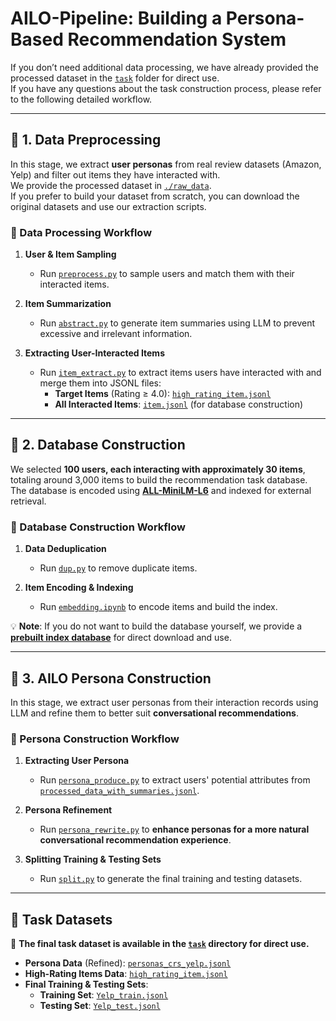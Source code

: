 # **AILO-Pipeline: Building a Persona-Based Recommendation System**  

If you don’t need additional data processing, we have already provided the processed dataset in the [`task`](./task) folder for direct use.  
If you have any questions about the task construction process, please refer to the following detailed workflow.

---

## **📌 1. Data Preprocessing**  

In this stage, we extract **user personas** from real review datasets (Amazon, Yelp) and filter out items they have interacted with.  
We provide the processed dataset in [`./raw_data`](./raw_data).  
If you prefer to build your dataset from scratch, you can download the original datasets and use our extraction scripts.

### **🔹 Data Processing Workflow**
1. **User & Item Sampling**  
   - Run [`preprocess.py`](./preprocess.py) to sample users and match them with their interacted items.

2. **Item Summarization**  
   - Run [`abstract.py`](./abstract.py) to generate item summaries using LLM to prevent excessive and irrelevant information.

3. **Extracting User-Interacted Items**  
   - Run [`item_extract.py`](./item_extract.py) to extract items users have interacted with and merge them into JSONL files:
     - **Target Items** (Rating ≥ 4.0): [`high_rating_item.jsonl`](./high_rating_item.jsonl)  
     - **All Interacted Items**: [`item.jsonl`](./item.jsonl) (for database construction)

---

## **📌 2. Database Construction**  

We selected **100 users, each interacting with approximately 30 items**, totaling around 3,000 items to build the recommendation task database.  
The database is encoded using **[ALL-MiniLM-L6](https://huggingface.co/sentence-transformers/all-MiniLM-L6-v2)** and indexed for external retrieval.

### **🔹 Database Construction Workflow**
1. **Data Deduplication**  
   - Run [`dup.py`](./embedding/dup.py) to remove duplicate items.

2. **Item Encoding & Indexing**  
   - Run [`embedding.ipynb`](./embedding/embedding.ipynb) to encode items and build the index.

💡 **Note**: If you do not want to build the database yourself, we provide a **[prebuilt index database](xxxurl)** for direct download and use.

---

## **📌 3. AILO Persona Construction**  

In this stage, we extract user personas from their interaction records using LLM and refine them to better suit **conversational recommendations**.

### **🔹 Persona Construction Workflow**
1. **Extracting User Persona**  
   - Run [`persona_produce.py`](./persona_produce.py) to extract users' potential attributes from [`processed_data_with_summaries.jsonl`](./processed_data_with_summaries.jsonl).

2. **Persona Refinement**  
   - Run [`persona_rewrite.py`](./persona_rewrite.py) to **enhance personas for a more natural conversational recommendation experience**.

3. **Splitting Training & Testing Sets**  
   - Run [`split.py`](./split.py) to generate the final training and testing datasets.

---

## **📌 Task Datasets**  

💾 **The final task dataset is available in the [`task`](./task) directory for direct use.**  

- **Persona Data** (Refined): [`personas_crs_yelp.jsonl`](./personas_crs_yelp.jsonl)  
- **High-Rating Items Data**: [`high_rating_item.jsonl`](./high_rating_item.jsonl)  
- **Final Training & Testing Sets**:
  - **Training Set**: [`Yelp_train.jsonl`](./Yelp_train.jsonl)  
  - **Testing Set**: [`Yelp_test.jsonl`](./Yelp_test.jsonl)  

## 
